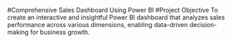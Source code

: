 #Comprehensive Sales Dashboard Using Power BI
#Project Objective
To create an interactive and insightful Power BI dashboard that analyzes sales performance across various dimensions, enabling data-driven decision-making for business growth.
